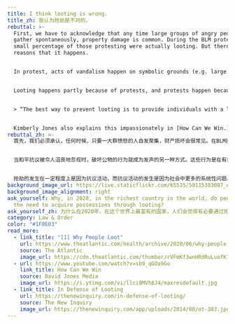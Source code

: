 ```yaml
---
title: I think looting is wrong.
title_zh: 我认为抢劫是不对的。
rebuttal: >-
  First, we have to acknowledge that any time large groups of angry people
  gather spontaneously, property damage is common. During the BLM protests, a
  small percentage of those protesting were actually looting. But there are many
  reasons that it happens.


  In protest, acts of vandalism happen on symbolic grounds (e.g. large corporations like Target, police stations, statues). In the U.S., these acts in these locations represent a desire for a redistribution of property—it’s a form of empowerment. It has been a way to make one’s voice heard when peaceful protests go frustratingly unheard. And indeed, some looters aren’t affiliated with the protests at all, and are taking advantage of the situation. Others are acting in response to media attention.


  Looting happens partly because of protests, and protests happen because of more systemic issues in society. To stop people from looting, we have to examine the root causes and create systemic change. In *The Atlantic*, one political science professor sums it up: 


  > “The best way to prevent looting is to provide individuals with a living wage, provide for their basic needs, treat them with human dignity, and facilitate a life that is about thriving.”\[1] 


  Kimberly Jones also explains this impassionately in [How Can We Win.](https://www.youtube.com/watch?v=sb9_qGOa9Go)
rebuttal_zh: >-
  首先，我们必须承认，任何时候，只要一大群愤怒的人自发聚集，财产损坏会很常见。在BLM抗议期间，一小部分抗议者实际上是在抢劫。但它的发生有很多原因。


  当和平抗议被令人沮丧地忽视时，破坏公物的行为就成为发声的另一种方式。这些行为是在有象征性意味的地点上发生的(例如，针对像Target的大公司、警察局、雕像等)。在美国，这些地点的破坏行为植根于财富不平等，代表了人们一种重新分配财富的愿望。


  抢劫的发生在一定程度上是因为抗议活动，而抗议活动的发生是因为社会中更多的系统性问题。这是一种在政治和经济上感到无能为力的反应。为了阻止人们抢掠，我们必须查找根本原因，并创造系统性的变化。在《大西洋月刊》上，一位政治学教授总结道：“防止抢劫的最好方法是为个人提供基本生活工资，满足他们的基本需求，以人应有的尊严对待他们，促成一条有通向富足的生活途径。”\[1] 金伯利·琼斯(Kimberly Jones)在[《我们如何才能获胜》](https://www.youtube.com/watch?v=sb9_qGOa9Go)一书中满怀激情地解释了这一点。
background_image_url: https://live.staticflickr.com/65535/50115383087_ef729245a6_b.jpg
background_image_alignment: right
ask_yourself: Why, in 2020, in the richest country in the world, do people feel
  the need to acquire possessions through looting?
ask_yourself_zh: 为什么在2020年，在这个世界上最富有的国家，人们会觉得有必要通过抢劫来获取财产？
category: Law & Order
color: "#1F0E03"
read_more:
  - link_title: "[1] Why People Loot"
    url: https://www.theatlantic.com/health/archive/2020/06/why-people-loot/612577/
    source: The Atlantic
    image_url: https://cdn.theatlantic.com/thumbor/rVFmKf3wnHRdRuLuofK7TCODTlw=/0x349:6712x4125/1440x810/media/img/mt/2020/06/h_19.00269031/original.jpg
  - url: https://www.youtube.com/watch?v=sb9_qGOa9Go
    link_title: How Can We Win
    source: David Jones Media
    image_url: https://i.ytimg.com/vi/llci8MVh8J4/maxresdefault.jpg
  - link_title: In Defense of Looting
    url: https://thenewinquiry.com/in-defense-of-looting/
    source: The New Inquiry
    image_url: https://thenewinquiry.com/app/uploads/2014/08/ot-383.jpg
---
```

